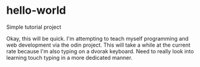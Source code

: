 # hello-world
Simple tutorial project

Okay, this will be quick.  I'm attempting to teach myself programming and web development via the odin project.  This will take a while at the current rate because I'm also typing on a dvorak keyboard.  Need to really look into learning touch typing in a more dedicated manner.
